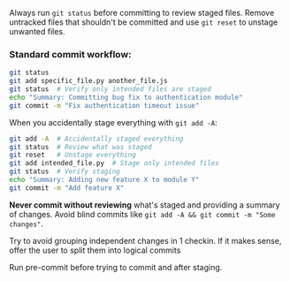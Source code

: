Always run `git status` before committing to review staged files. Remove untracked files that shouldn't be committed and use `git reset` to unstage unwanted files.

### Standard commit workflow:

```bash
git status
git add specific_file.py another_file.js
git status  # Verify only intended files are staged
echo "Summary: Committing bug fix to authentication module"
git commit -m "Fix authentication timeout issue"
```

When you accidentally stage everything with `git add -A`:

```bash
git add -A  # Accidentally staged everything
git status  # Review what was staged
git reset   # Unstage everything
git add intended_file.py  # Stage only intended files
git status  # Verify staging
echo "Summary: Adding new feature X to module Y"
git commit -m "Add feature X"
```

**Never commit without reviewing** what's staged and providing a summary of changes. Avoid blind commits like `git add -A && git commit -m "Some changes"`.

Try to avoid grouping independent changes in 1 checkin. If it makes sense, offer the user to split them into logical commits

Run pre-commit before trying to commit and after staging.
